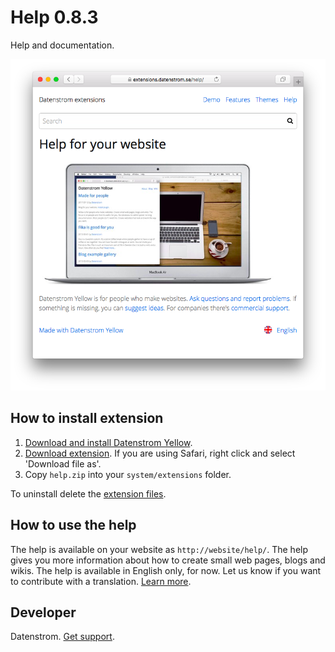 Help 0.8.3
==========
Help and documentation.

<p align="center"><img src="help-screenshot.png?raw=true" alt="Screenshot"></p>

## How to install extension

1. [Download and install Datenstrom Yellow](https://github.com/datenstrom/yellow/).
2. [Download extension](https://github.com/datenstrom/yellow-extensions/raw/master/zip/help.zip). If you are using Safari, right click and select 'Download file as'.
3. Copy `help.zip` into your `system/extensions` folder.

To uninstall delete the [extension files](extension.ini).

## How to use the help

The help is available on your website as `http://website/help/`. The help gives you more information about how to create small web pages, blogs and wikis. The help is available in English only, for now. Let us know if you want to contribute with a translation. [Learn more](https://github.com/datenstrom/yellow-extensions/blob/master/CONTRIBUTING.md).

## Developer

Datenstrom. [Get support](https://extensions.datenstrom.se/help/).
